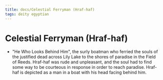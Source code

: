 ```yaml
---
title: docs/Celestial Ferryman (Hraf-haf)
tags: deity egyptian
---
```


# Celestial Ferryman (Hraf-haf)
- "He Who Looks Behind Him", the surly boatman who ferried the souls of the justified dead across Lily Lake to the shores of paradise in the Field of Reeds. Hraf-haf was rude and unpleasant, and the soul had to find some way to be courteous in response in order to reach paradise. Hraf-haf is depicted as a man in a boat with his head facing behind him.